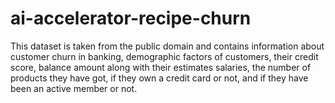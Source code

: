 # ai-accelerator-recipe-churn
This dataset is taken from the public domain and contains information about customer churn in banking, demographic factors of customers, their credit score, balance amount along with their estimates salaries, the number of products they have got, if they own a credit card or not, and if they have been an active member or not.  
